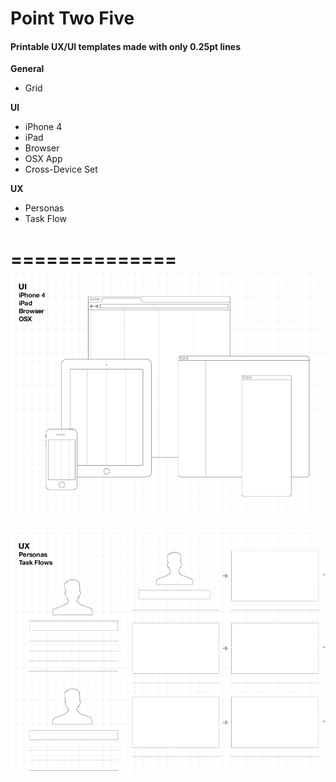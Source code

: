 # Point Two Five
#### Printable UX/UI templates made with only 0.25pt lines

**General**
* Grid

**UI**
* iPhone 4
* iPad
* Browser
* OSX App
* Cross-Device Set

**UX**
* Personas
* Task Flow

==============
![UI Templates: Point Two Five](/readme-imgs/point-two-five.jpg "UI Templates: Point Two Five")
==============
![UX Templates: Point Two Five](/readme-imgs/point-two-five2.jpg "UX Templates: Point Two Five")